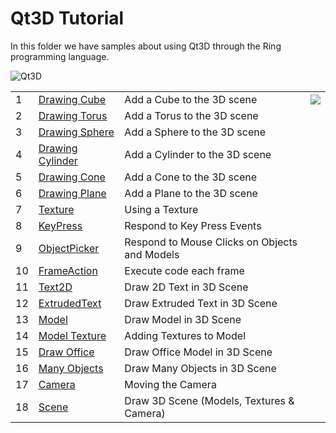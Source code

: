 Qt3D Tutorial
=============

In this folder we have samples about using Qt3D through the Ring programming language.

![Qt3D](https://raw.githubusercontent.com/ring-lang/ring/master/samples/other/UsingQt3D/ex18.png)

<table>
	<tr>
		<td>
			1
		</td>
		<td>
			 <a href="https://github.com/ring-lang/ring/tree/master/samples/other/UsingQt3D/ex1_cube.ring"> Drawing Cube </a>
		</td>
		<td>
			 Add a Cube to the 3D scene
		</td>
		<td>
			<img src="https://raw.githubusercontent.com/ring-lang/ring/master/samples/other/UsingQt3D/ex1.png">
		</td>
	</tr>
	<tr>
		<td>
			2
		</td>
		<td>
			 <a href="https://github.com/ring-lang/ring/tree/master/samples/other/UsingQt3D/ex2_torus.ring"> Drawing Torus </a>
		</td>
		<td>
			 Add a Torus to the 3D scene
		</td>
	</tr>
	<tr>
		<td>
			3
		</td>
		<td>
			 <a href="https://github.com/ring-lang/ring/tree/master/samples/other/UsingQt3D/ex3_sphere.ring"> Drawing Sphere </a>
		</td>
		<td>
			 Add a Sphere to the 3D scene
		</td>
	</tr>
	<tr>
		<td>
			4
		</td>
		<td>
			 <a href="https://github.com/ring-lang/ring/tree/master/samples/other/UsingQt3D/ex4_cylinder.ring"> Drawing Cylinder </a>
		</td>
		<td>
			 Add a Cylinder to the 3D scene
		</td>
	</tr>
	<tr>
		<td>
			5
		</td>
		<td>
			 <a href="https://github.com/ring-lang/ring/tree/master/samples/other/UsingQt3D/ex5_cone.ring"> Drawing Cone </a>
		</td>
		<td>
			 Add a Cone to the 3D scene
		</td>
	</tr>
	<tr>
		<td>
			6
		</td>
		<td>
			 <a href="https://github.com/ring-lang/ring/tree/master/samples/other/UsingQt3D/ex6_plane.ring"> Drawing Plane </a>
		</td>
		<td>
			 Add a Plane to the 3D scene
		</td>
	</tr>
	<tr>
		<td>
			7
		</td>
		<td>
			 <a href="https://github.com/ring-lang/ring/tree/master/samples/other/UsingQt3D/ex7_texture.ring"> Texture </a>
		</td>
		<td>
			 Using a Texture
		</td>
	</tr>
	<tr>
		<td>
			8
		</td>
		<td>
			 <a href="https://github.com/ring-lang/ring/tree/master/samples/other/UsingQt3D/ex8_keypress.ring"> KeyPress  </a>
		</td>
		<td>
			 Respond to Key Press Events
		</td>
	</tr>
	<tr>
		<td>
			9
		</td>
		<td>
			 <a href="https://github.com/ring-lang/ring/tree/master/samples/other/UsingQt3D/ex9_objectpicker.ring"> ObjectPicker  </a>
		</td>
		<td>
			 Respond to Mouse Clicks on Objects and Models
		</td>
	</tr>
	<tr>
		<td>
			10
		</td>
		<td>
			 <a href="https://github.com/ring-lang/ring/tree/master/samples/other/UsingQt3D/ex10_frameaction.ring"> FrameAction  </a>
		</td>
		<td>
			 Execute code each frame
		</td>
	</tr>
	<tr>
		<td>
			11
		</td>
		<td>
			 <a href="https://github.com/ring-lang/ring/tree/master/samples/other/UsingQt3D/ex11_text2d.ring"> Text2D  </a>
		</td>
		<td>
			 Draw 2D Text in 3D Scene
		</td>
	</tr>
	<tr>
		<td>
			12
		</td>
		<td>
			 <a href="https://github.com/ring-lang/ring/tree/master/samples/other/UsingQt3D/ex12_extrudedtext.ring"> ExtrudedText  </a>
		</td>
		<td>
			 Draw Extruded Text in 3D Scene
		</td>
	</tr>
	<tr>
		<td>
			13
		</td>
		<td>
			 <a href="https://github.com/ring-lang/ring/tree/master/samples/other/UsingQt3D/ex13_model.ring"> Model  </a>
		</td>
		<td>
			 Draw Model in 3D Scene
		</td>
	</tr>
	<tr>
		<td>
			14
		</td>
		<td>
			 <a href="https://github.com/ring-lang/ring/tree/master/samples/other/UsingQt3D/ex14_modeltexture.ring"> Model Texture </a>
		</td>
		<td>
			 Adding Textures to Model
		</td>
	</tr>
	<tr>
		<td>
			15
		</td>
		<td>
			 <a href="https://github.com/ring-lang/ring/tree/master/samples/other/UsingQt3D/ex15_model_office.ring"> Draw Office  </a>
		</td>
		<td>
			 Draw Office Model in 3D Scene
		</td>
	</tr>
	<tr>
		<td>
			16
		</td>
		<td>
			 <a href="https://github.com/ring-lang/ring/tree/master/samples/other/UsingQt3D/ex16_manyobjects.ring"> Many Objects  </a>
		</td>
		<td>
			 Draw Many Objects in 3D Scene
		</td>
	</tr>
	<tr>
		<td>
			17
		</td>
		<td>
			 <a href="https://github.com/ring-lang/ring/tree/master/samples/other/UsingQt3D/ex17_camera.ring"> Camera </a>
		</td>
		<td>
			 Moving the Camera
		</td>
	</tr>
	<tr>
		<td>
			18
		</td>
		<td>
			 <a href="https://github.com/ring-lang/ring/tree/master/samples/other/UsingQt3D/ex18_scene.ring"> Scene </a>
		</td>
		<td>
			 Draw 3D Scene (Models, Textures & Camera)
		</td>
	</tr>







</table>


